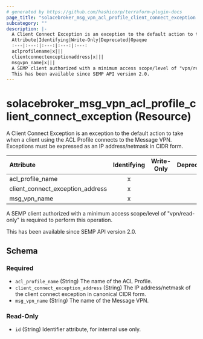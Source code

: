 ```yaml
---
# generated by https://github.com/hashicorp/terraform-plugin-docs
page_title: "solacebroker_msg_vpn_acl_profile_client_connect_exception Resource - solacebroker"
subcategory: ""
description: |-
  A Client Connect Exception is an exception to the default action to take when a client using the ACL Profile connects to the Message VPN. Exceptions must be expressed as an IP address/netmask in CIDR form.
  Attribute|Identifying|Write-Only|Deprecated|Opaque
  :---|:---:|:---:|:---:|:---:
  aclprofilename|x|||
  clientconnectexceptionaddress|x|||
  msgvpn_name|x|||
  A SEMP client authorized with a minimum access scope/level of "vpn/read-only" is required to perform this operation.
  This has been available since SEMP API version 2.0.
---
```


# solacebroker_msg_vpn_acl_profile_client_connect_exception (Resource)

A Client Connect Exception is an exception to the default action to take when a client using the ACL Profile connects to the Message VPN. Exceptions must be expressed as an IP address/netmask in CIDR form.


Attribute|Identifying|Write-Only|Deprecated|Opaque
:---|:---:|:---:|:---:|:---:
acl_profile_name|x|||
client_connect_exception_address|x|||
msg_vpn_name|x|||



A SEMP client authorized with a minimum access scope/level of "vpn/read-only" is required to perform this operation.

This has been available since SEMP API version 2.0.



<!-- schema generated by tfplugindocs -->
## Schema

### Required

- `acl_profile_name` (String) The name of the ACL Profile.
- `client_connect_exception_address` (String) The IP address/netmask of the client connect exception in canonical CIDR form.
- `msg_vpn_name` (String) The name of the Message VPN.

### Read-Only

- `id` (String) Identifier attribute, for internal use only.
